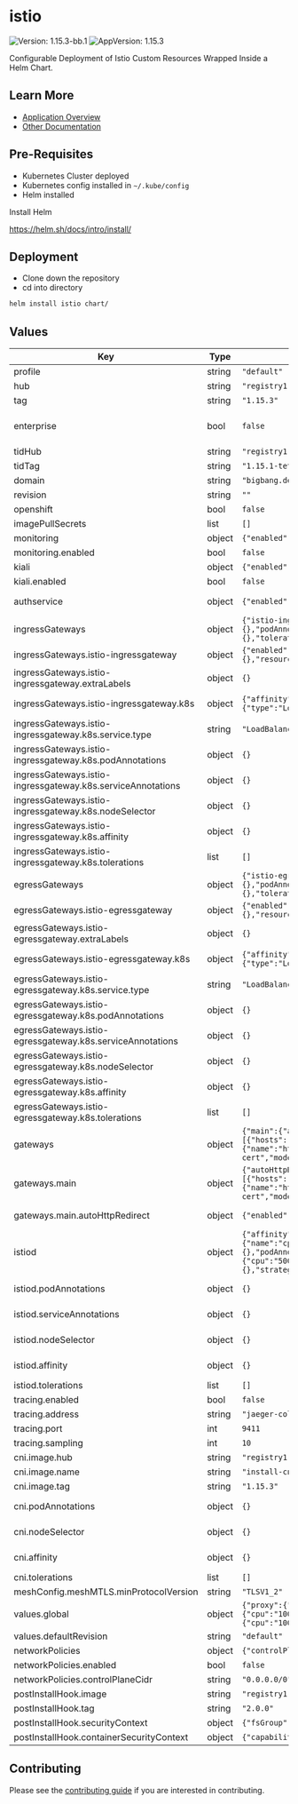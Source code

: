# istio

![Version: 1.15.3-bb.1](https://img.shields.io/badge/Version-1.15.3--bb.1-informational?style=flat-square) ![AppVersion: 1.15.3](https://img.shields.io/badge/AppVersion-1.15.3-informational?style=flat-square)

Configurable Deployment of Istio Custom Resources Wrapped Inside a Helm Chart.

## Learn More
* [Application Overview](docs/overview.md)
* [Other Documentation](docs/)

## Pre-Requisites

* Kubernetes Cluster deployed
* Kubernetes config installed in `~/.kube/config`
* Helm installed

Install Helm

https://helm.sh/docs/intro/install/

## Deployment

* Clone down the repository
* cd into directory
```bash
helm install istio chart/
```

## Values

| Key | Type | Default | Description |
|-----|------|---------|-------------|
| profile | string | `"default"` | The istio profile to use |
| hub | string | `"registry1.dso.mil/ironbank/opensource/istio"` | The hub to use for all images, images are built as ".Values.hub/<component>:.Values.tag" |
| tag | string | `"1.15.3"` | The tag to use for all images |
| enterprise | bool | `false` | Tetrate Istio Distribution - Tetrate provides FIPs verified Istio and Envoy software and support, validated through the FIPs Boring Crypto module. Find out more from Tetrate - https://www.tetrate.io/tetrate-istio-subscription |
| tidHub | string | `"registry1.dso.mil/ironbank/tetrate/istio"` |  |
| tidTag | string | `"1.15.1-tetratefips-v1"` |  |
| domain | string | `"bigbang.dev"` | The domain to use for the default gateway |
| revision | string | `""` | Revision of the Istio control plane |
| openshift | bool | `false` | Openshift feature switch toggle |
| imagePullSecrets | list | `[]` | Pull secrets for images |
| monitoring | object | `{"enabled":false}` | Big Bang Monitoring interaction controls |
| monitoring.enabled | bool | `false` | Toggle monitoring on/off (controls networkPolicies) |
| kiali | object | `{"enabled":false}` | Big Bang Kiali interaction controls |
| kiali.enabled | bool | `false` | Toggle kiali on/off (controls networkPolicies) |
| authservice | object | `{"enabled":false}` | If authservice is enabled, it will be added to extension providers as an external authorization system. https://istio.io/latest/docs/tasks/security/authorization/authz-custom/ |
| ingressGateways | object | `{"istio-ingressgateway":{"enabled":true,"extraLabels":{},"k8s":{"affinity":{},"nodeSelector":{},"podAnnotations":{},"resources":{},"service":{"type":"LoadBalancer"},"serviceAnnotations":{},"tolerations":[]}}}` | Ingress gateways, The following items are automatically set for every ingress gateway: - label: "app: {name of ingress gateway}" |
| ingressGateways.istio-ingressgateway | object | `{"enabled":true,"extraLabels":{},"k8s":{"affinity":{},"nodeSelector":{},"podAnnotations":{},"resources":{},"service":{"type":"LoadBalancer"},"serviceAnnotations":{},"tolerations":[]}}` | This key becomes the name of the ingressGateway |
| ingressGateways.istio-ingressgateway.extraLabels | object | `{}` | Labels to use for selecting the ingress gateway from the service Automatic labels: 'app: {ingress gateway name}' and `istio: ingressgateway` |
| ingressGateways.istio-ingressgateway.k8s | object | `{"affinity":{},"nodeSelector":{},"podAnnotations":{},"resources":{},"service":{"type":"LoadBalancer"},"serviceAnnotations":{},"tolerations":[]}` | Set any value from https://istio.io/latest/docs/reference/config/istio.operator.v1alpha1/#KubernetesResourcesSpec |
| ingressGateways.istio-ingressgateway.k8s.service.type | string | `"LoadBalancer"` | "LoadBalancer" or "NodePort" |
| ingressGateways.istio-ingressgateway.k8s.podAnnotations | object | `{}` | https://kubernetes.io/docs/concepts/overview/working-with-objects/annotations/ |
| ingressGateways.istio-ingressgateway.k8s.serviceAnnotations | object | `{}` | https://kubernetes.io/docs/concepts/overview/working-with-objects/annotations/ |
| ingressGateways.istio-ingressgateway.k8s.nodeSelector | object | `{}` | https://kubernetes.io/docs/concepts/configuration/assign-pod-node/#nodeselector |
| ingressGateways.istio-ingressgateway.k8s.affinity | object | `{}` | https://kubernetes.io/docs/concepts/scheduling-eviction/assign-pod-node/#affinity-and-anti-affinity |
| ingressGateways.istio-ingressgateway.k8s.tolerations | list | `[]` | https://kubernetes.io/docs/concepts/configuration/taint-and-toleration/ |
| egressGateways | object | `{"istio-egressgateway":{"enabled":false,"extraLabels":{},"k8s":{"affinity":{},"nodeSelector":{},"podAnnotations":{},"resources":{},"service":{"type":"LoadBalancer"},"serviceAnnotations":{},"tolerations":[]}}}` | Egress gateways, The following items are automatically set for every egress gateway: - label: "app: {name of egress gateway}" |
| egressGateways.istio-egressgateway | object | `{"enabled":false,"extraLabels":{},"k8s":{"affinity":{},"nodeSelector":{},"podAnnotations":{},"resources":{},"service":{"type":"LoadBalancer"},"serviceAnnotations":{},"tolerations":[]}}` | This key becomes the name of the egressGateway |
| egressGateways.istio-egressgateway.extraLabels | object | `{}` | Labels to use for selecting the egress gateway from the service Automatic labels: 'app: {egress gateway name}' and `istio: egressgateway` |
| egressGateways.istio-egressgateway.k8s | object | `{"affinity":{},"nodeSelector":{},"podAnnotations":{},"resources":{},"service":{"type":"LoadBalancer"},"serviceAnnotations":{},"tolerations":[]}` | Set any value from https://istio.io/latest/docs/reference/config/istio.operator.v1alpha1/#KubernetesResourcesSpec |
| egressGateways.istio-egressgateway.k8s.service.type | string | `"LoadBalancer"` | "LoadBalancer" or "NodePort" |
| egressGateways.istio-egressgateway.k8s.podAnnotations | object | `{}` | https://kubernetes.io/docs/concepts/overview/working-with-objects/annotations/ |
| egressGateways.istio-egressgateway.k8s.serviceAnnotations | object | `{}` | https://kubernetes.io/docs/concepts/overview/working-with-objects/annotations/ |
| egressGateways.istio-egressgateway.k8s.nodeSelector | object | `{}` | https://kubernetes.io/docs/concepts/configuration/assign-pod-node/#nodeselector |
| egressGateways.istio-egressgateway.k8s.affinity | object | `{}` | https://kubernetes.io/docs/concepts/scheduling-eviction/assign-pod-node/#affinity-and-anti-affinity |
| egressGateways.istio-egressgateway.k8s.tolerations | list | `[]` | https://kubernetes.io/docs/concepts/configuration/taint-and-toleration/ |
| gateways | object | `{"main":{"autoHttpRedirect":{"enabled":true},"selector":{"app":"istio-ingressgateway"},"servers":[{"hosts":["*.{{ .Values.domain }}"],"port":{"name":"https","number":8443,"protocol":"HTTPS"},"tls":{"credentialName":"wildcard-cert","mode":"SIMPLE"}}]}}` | See https://istio.io/latest/docs/reference/config/networking/gateway/#Gateway for spec |
| gateways.main | object | `{"autoHttpRedirect":{"enabled":true},"selector":{"app":"istio-ingressgateway"},"servers":[{"hosts":["*.{{ .Values.domain }}"],"port":{"name":"https","number":8443,"protocol":"HTTPS"},"tls":{"credentialName":"wildcard-cert","mode":"SIMPLE"}}]}` | This key becomes the name of the gateway |
| gateways.main.autoHttpRedirect | object | `{"enabled":true}` | Controls default HTTP/8080 server entry with HTTP to HTTPS Redirect. Must add in HTTP server config if disabling. |
| istiod | object | `{"affinity":{},"env":[],"hpaSpec":{"maxReplicas":3,"metrics":[{"resource":{"name":"cpu","targetAverageUtilization":60},"type":"Resource"}],"minReplicas":1},"nodeSelector":{},"podAnnotations":{},"replicaCount":1,"resources":{"limits":{"cpu":"500m","memory":"2Gi"},"requests":{"cpu":"500m","memory":"2Gi"}},"serviceAnnotations":{},"strategy":{},"tolerations":[]}` | istiod / pilot configuration |
| istiod.podAnnotations | object | `{}` | k8s pod annotations. https://kubernetes.io/docs/concepts/overview/working-with-objects/annotations/ |
| istiod.serviceAnnotations | object | `{}` | k8s service annotations. https://kubernetes.io/docs/concepts/overview/working-with-objects/annotations/ |
| istiod.nodeSelector | object | `{}` | k8s nodeSelector. https://kubernetes.io/docs/concepts/configuration/assign-pod-node/#nodeselector |
| istiod.affinity | object | `{}` | k8s affinity / anti-affinity. https://kubernetes.io/docs/concepts/scheduling-eviction/assign-pod-node/#affinity-and-anti-affinity |
| istiod.tolerations | list | `[]` | k8s toleration https://kubernetes.io/docs/concepts/configuration/taint-and-toleration/ |
| tracing.enabled | bool | `false` |  |
| tracing.address | string | `"jaeger-collector.jaeger.svc"` |  |
| tracing.port | int | `9411` |  |
| tracing.sampling | int | `10` | percent of traces to send to jaeger |
| cni.image.hub | string | `"registry1.dso.mil/ironbank/opensource/istio"` |  |
| cni.image.name | string | `"install-cni"` |  |
| cni.image.tag | string | `"1.15.3"` |  |
| cni.podAnnotations | object | `{}` | k8s pod annotations. https://kubernetes.io/docs/concepts/overview/working-with-objects/annotations/ |
| cni.nodeSelector | object | `{}` | k8s nodeSelector. https://kubernetes.io/docs/concepts/configuration/assign-pod-node/#nodeselector |
| cni.affinity | object | `{}` | k8s affinity / anti-affinity. https://kubernetes.io/docs/concepts/scheduling-eviction/assign-pod-node/#affinity-and-anti-affinity |
| cni.tolerations | list | `[]` | k8s toleration https://kubernetes.io/docs/concepts/configuration/taint-and-toleration/ |
| meshConfig.meshMTLS.minProtocolVersion | string | `"TLSV1_2"` |  |
| values.global | object | `{"proxy":{"resources":{"limits":{"cpu":"100m","memory":"256Mi"},"requests":{"cpu":"100m","memory":"256Mi"}}},"proxy_init":{"resources":{"limits":{"cpu":"100m","memory":"256Mi"},"requests":{"cpu":"100m","memory":"256Mi"}}}}` | Global IstioOperator values |
| values.defaultRevision | string | `"default"` | Set defaultRevision name, must be non-empty to deploy validating webhook |
| networkPolicies | object | `{"controlPlaneCidr":"0.0.0.0/0","enabled":false}` | Big Bang NetworkPolicy controls |
| networkPolicies.enabled | bool | `false` | Toggle ALL NetworkPolicies on/off |
| networkPolicies.controlPlaneCidr | string | `"0.0.0.0/0"` | See `kubectl cluster-info` and then resolve to IP |
| postInstallHook.image | string | `"registry1.dso.mil/ironbank/big-bang/base"` | Image used to run readiness check, requires `kubectl` |
| postInstallHook.tag | string | `"2.0.0"` |  |
| postInstallHook.securityContext | object | `{"fsGroup":1001,"runAsGroup":1001,"runAsNonRoot":true,"runAsUser":1001}` | Pod security context for readiness check |
| postInstallHook.containerSecurityContext | object | `{"capabilities":{"drop":["ALL"]}}` | Container security context for readiness check |

## Contributing

Please see the [contributing guide](./CONTRIBUTING.md) if you are interested in contributing.
